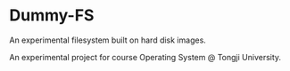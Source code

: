 # Dummy-FS

An experimental filesystem built on hard disk images.

An experimental project for course Operating System @ Tongji University.

